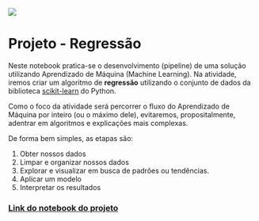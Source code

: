 ![](https://i.imgur.com/JsMvGnP.png)
# Projeto - Regressão

Neste notebook pratica-se o desenvolvimento (pipeline) de uma solução utilizando Aprendizado de Máquina (Machine Learning). Na atividade, iremos criar um algoritmo de  **regressão** utilizando o conjunto de dados da biblioteca [scikit-learn](https://scikit-learn.org/stable/index.html) do Python. 

Como o foco da atividade será percorrer o fluxo do Aprendizado de Máquina por inteiro (ou o máximo dele), evitaremos, propositalmente, adentrar em algoritmos e explicações mais complexas.

De forma bem simples, as etapas são:
1. Obter nossos dados
2. Limpar e organizar nossos dados
3. Explorar e visualizar em busca de padrões ou tendências.
4. Aplicar um modelo
5. Interpretar os resultados

### [Link do notebook do projeto](https://github.com/EloizioHMD/br-regression-project/blob/master/regression-project-br.ipynb)
